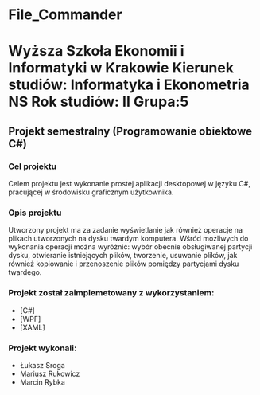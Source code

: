 # File_Commander

# Wyższa Szkoła Ekonomii i Informatyki w Krakowie   Kierunek studiów: Informatyka i Ekonometria NS Rok studiów: II Grupa:5
                                                                             
## Projekt semestralny (Programowanie obiektowe C#)

### Cel projektu
Celem projektu jest wykonanie prostej aplikacji desktopowej w języku C#, pracującej w środowisku graficznym użytkownika.
### Opis projektu
Utworzony projekt ma za zadanie wyświetlanie jak również operacje na plikach utworzonych na dysku twardym komputera. Wśród możliwych do wykonania operacji można wyróżnić: wybór obecnie obsługiwanej partycji dysku, otwieranie istniejących plików, tworzenie, usuwanie plików, jak również kopiowanie i przenoszenie plików pomiędzy partycjami dysku twardego.

### Projekt został zaimplemetowany z wykorzystaniem:
* [C#] 
* [WPF] 
* [XAML] 

### Projekt wykonali:
* Łukasz Sroga
* Mariusz Rukowicz
* Marcin Rybka
